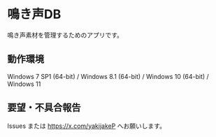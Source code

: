 # 鳴き声DB

鳴き声素材を管理するためのアプリです。

## 動作環境
Windows 7 SP1 (64-bit) / Windows 8.1 (64-bit) / Windows 10 (64-bit) / Windows 11

## 要望・不具合報告
Issues または https://x.com/yakijakeP へお願いします。